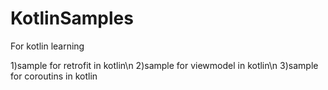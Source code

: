 # KotlinSamples
For kotlin learning

1)sample for retrofit in kotlin\n
2)sample for viewmodel in kotlin\n
3)sample for coroutins in kotlin
